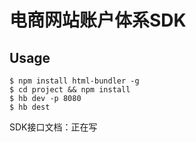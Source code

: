 # 电商网站账户体系SDK


## Usage

```
$ npm install html-bundler -g
$ cd project && npm install
$ hb dev -p 8080
$ hb dest
```
SDK接口文档：正在写
